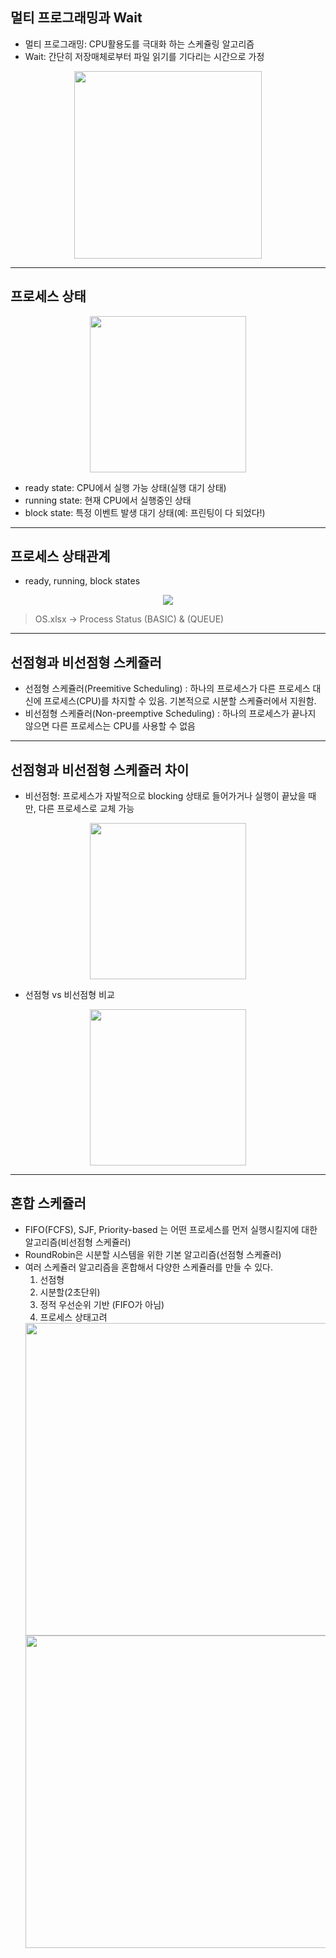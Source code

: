 ## 멀티 프로그래밍과 Wait

- 멀티 프로그래밍: CPU활용도를 극대화 하는 스케쥴링 알고리즘
- Wait: 간단히 저장매체로부터 파일 읽기를 기다리는 시간으로 가정
<center><image src='./images/multiprogramming_wait.png' height=300 /></center>

---

## 프로세스 상태

<center><image src='./images/process_status.png' height=250 /></center>

- ready state: CPU에서 실행 가능 상태(실행 대기 상태)
- running state: 현재 CPU에서 실행중인 상태
- block state: 특정 이벤트 발생 대기 상태(예: 프린팅이 다 되었다!)

---

## 프로세스 상태관계

- ready, running, block states
<center><image src='./images/process_status_relation.png' /></center>

> OS.xlsx -> Process Status (BASIC) & (QUEUE)

---

## 선점형과 비선점형 스케쥴러

- 선점형 스케쥴러(Preemitive Scheduling) : 하나의 프로세스가 다른 프로세스 대신에 프로세스(CPU)를 차지할 수 있음. 기본적으로 시분할 스케쥴러에서 지원함.
- 비선점형 스케쥴러(Non-preemptive Scheduling) : 하나의 프로세스가 끝나지 않으면 다른 프로세스는 CPU를 사용할 수 없음

---

## 선점형과 비선점형 스케쥴러 차이

- 비선점형: 프로세스가 자발적으로 blocking 상태로 들어가거나 실행이 끝났을 때만, 다른 프로세스로 교체 가능
<center><image src='./images/non_preemptive.png' height=250/></center>

- 선점형 vs 비선점형 비교
<center><image src='./images/schedule_compare.png' height=250/></center>

---

## 혼합 스케쥴러

- FIFO(FCFS), SJF, Priority-based 는 어떤 프로세스를 먼저 실행시킬지에 대한 알고리즘(비선점형 스케쥴러)
- RoundRobin은 시분할 시스템을 위한 기본 알고리즘(선점형 스케쥴러)
- 여러 스케쥴러 알고리즘을 혼합해서 다양한 스케쥴러를 만들 수 있다.
  1.  선점형
  2.  시분할(2초단위)
  3.  정적 우선순위 기반 (FIFO가 아님)
  4.  프로세스 상태고려
  <center><image src='./images/combined_schedule.png' width=500/></center>
  <center><image src='./images/combined_schedule_2.png' width=500/></center>
